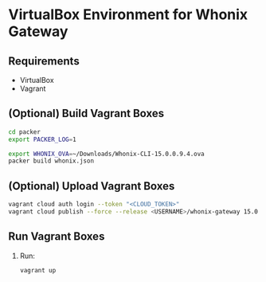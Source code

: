 # VirtualBox Environment for Whonix Gateway

## Requirements

- VirtualBox
- Vagrant

## (Optional) Build Vagrant Boxes

```bash
cd packer
export PACKER_LOG=1

export WHONIX_OVA=~/Downloads/Whonix-CLI-15.0.0.9.4.ova
packer build whonix.json

```

## (Optional) Upload Vagrant Boxes

```bash
vagrant cloud auth login --token "<CLOUD_TOKEN>"
vagrant cloud publish --force --release <USERNAME>/whonix-gateway 15.0.0.9.4 virtualbox whonix-gateway.box
```

## Run Vagrant Boxes

1. Run:
   ```bash
   vagrant up
   ```
